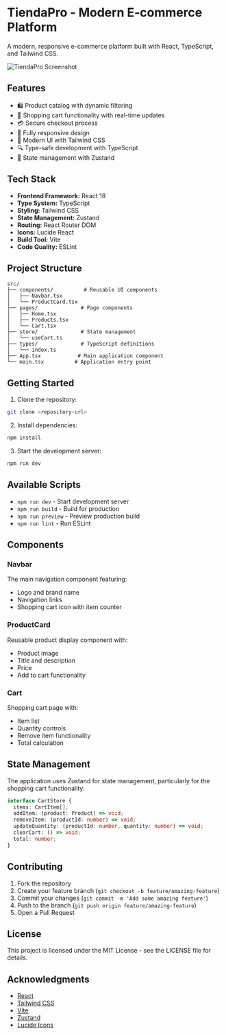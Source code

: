 # TiendaPro - Modern E-commerce Platform

A modern, responsive e-commerce platform built with React, TypeScript, and Tailwind CSS.

![TiendaPro Screenshot](https://images.unsplash.com/photo-1441986300917-64674bd600d8?ixlib=rb-1.2.1&auto=format&fit=crop&w=1950&q=80)

## Features

- 🛍️ Product catalog with dynamic filtering
- 🛒 Shopping cart functionality with real-time updates
- 💳 Secure checkout process
- 📱 Fully responsive design
- 🎨 Modern UI with Tailwind CSS
- 🔍 Type-safe development with TypeScript
- 🏪 State management with Zustand

## Tech Stack

- **Frontend Framework:** React 18
- **Type System:** TypeScript
- **Styling:** Tailwind CSS
- **State Management:** Zustand
- **Routing:** React Router DOM
- **Icons:** Lucide React
- **Build Tool:** Vite
- **Code Quality:** ESLint

## Project Structure

```
src/
├── components/          # Reusable UI components
│   ├── Navbar.tsx
│   └── ProductCard.tsx
├── pages/              # Page components
│   ├── Home.tsx
│   ├── Products.tsx
│   └── Cart.tsx
├── store/              # State management
│   └── useCart.ts
├── types/              # TypeScript definitions
│   └── index.ts
├── App.tsx            # Main application component
└── main.tsx          # Application entry point
```

## Getting Started

1. Clone the repository:
```bash
git clone <repository-url>
```

2. Install dependencies:
```bash
npm install
```

3. Start the development server:
```bash
npm run dev
```

## Available Scripts

- `npm run dev` - Start development server
- `npm run build` - Build for production
- `npm run preview` - Preview production build
- `npm run lint` - Run ESLint

## Components

### Navbar
The main navigation component featuring:
- Logo and brand name
- Navigation links
- Shopping cart icon with item counter

### ProductCard
Reusable product display component with:
- Product image
- Title and description
- Price
- Add to cart functionality

### Cart
Shopping cart page with:
- Item list
- Quantity controls
- Remove item functionality
- Total calculation

## State Management

The application uses Zustand for state management, particularly for the shopping cart functionality:

```typescript
interface CartStore {
  items: CartItem[];
  addItem: (product: Product) => void;
  removeItem: (productId: number) => void;
  updateQuantity: (productId: number, quantity: number) => void;
  clearCart: () => void;
  total: number;
}
```

## Contributing

1. Fork the repository
2. Create your feature branch (`git checkout -b feature/amazing-feature`)
3. Commit your changes (`git commit -m 'Add some amazing feature'`)
4. Push to the branch (`git push origin feature/amazing-feature`)
5. Open a Pull Request

## License

This project is licensed under the MIT License - see the LICENSE file for details.

## Acknowledgments

- [React](https://reactjs.org/)
- [Tailwind CSS](https://tailwindcss.com/)
- [Vite](https://vitejs.dev/)
- [Zustand](https://github.com/pmndrs/zustand)
- [Lucide Icons](https://lucide.dev/)
